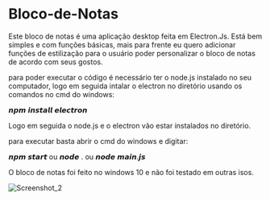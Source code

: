 # Bloco-de-Notas
Este bloco de notas é uma aplicação desktop feita em Electron.Js. Está bem simples e com funções básicas, mais para frente eu quero adicionar funções de 
estilização para o usuário poder personalizar o bloco de notas de acordo com seus gostos.

para poder executar o código é necessário ter o node.js instalado no seu computador, logo em seguida intalar o electron no diretório usando os comandos no
cmd do windows:

𝙣𝙥𝙢 𝙞𝙣𝙨𝙩𝙖𝙡𝙡 𝙚𝙡𝙚𝙘𝙩𝙧𝙤𝙣

Logo em seguida o node.js e o electron vão estar instalados no diretório.

para executar basta abrir o cmd do windows e digitar:

𝙣𝙥𝙢 𝙨𝙩𝙖𝙧𝙩 ou 𝙣𝙤𝙙𝙚 . ou 𝙣𝙤𝙙𝙚 𝙢𝙖𝙞𝙣.𝙟𝙨

O bloco de notas foi feito no windows 10 e não foi testado em outras isos.

![Screenshot_2](https://user-images.githubusercontent.com/121241412/216848000-1b2062d8-6e85-464f-9404-fdec6b4e0b1e.png)
